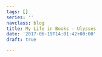 ```yaml
---
tags: []
series: ''
navclass: blog
title: My Life in Books - Ulysses
date: '2017-06-19T14:01:42+00:00'
draft: true

---
```

